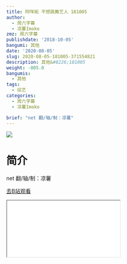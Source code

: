 ```yaml
---
title: 阿咩拓 不想跳舞艺人 181005
author:
  - 周六字幕
  - 凉薯Imoko
zmz: 周六字幕
publishdate: '2018-10-05'
bangumi: 其他
date: '2020-08-05'
slug: 2020-08-05-181005-371554821
description: 其他&#8226;181005
weight: -805.0
bangumis:
  - 其他
tags:
  - 综艺
categories:
  - 周六字幕
  - 凉薯Imoko

brief: "net 翻/轴/制：凉薯"
---
```

![](https://raw.githubusercontent.com/tcgriffith/owaraisite/master/static/tmpimg/357ec171a4ebbcf2775dbe0938cfc9b356611ce9.jpg.480.jpg)
# 简介  
net
翻/轴/制：凉薯  

[去B站观看](https://www.bilibili.com/video/av371554821/)
<div class ="resp-container"><iframe class="testiframe" src="//player.bilibili.com/player.html?aid=371554821"", scrolling="no", allowfullscreen="true" > </iframe></div> 
